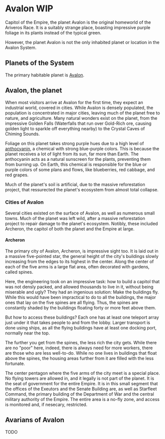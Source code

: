 # Avalon WIP
Capitol of the Empire, the planet Avalon is the original homeworld of the Ariveros Race. It is a suitably strange place, boasting impressive purple foliage in its plants instead of the typical green. 

However, the planet Avalon is not the only inhabited planet or location in the Avalon System. 

## Planets of the System
The primary habitable planet is [Avalon](#avalon-the-planet). 

## Avalon, the planet
When most visitors arrive at Avalon for the first time, they expect an industrial world, covered in cities. While Avalon is densely populated, the population is concentrated in major cities, leaving much of the planet free to nature, and agriculture. Many natural wonders exist on the planet, from the impressive Golden Falls (Waterfalls that run over Gold-Rich ore, causing golden light to sparkle off everything nearby) to the Crystal Caves of Chiming Sounds.

Foliage on this planet takes strong purple hues due to a high level of [anthocyanin](https://en.wikipedia.org/wiki/Anthocyanin), a chemical with strong blue-purple colors. This is because the planet receives a lot of light from its sun, far more than Earth. The anthocyanin acts as a natural sunscreen for the plants, preventing them from burning up. On Earth, this chemical is responsible for the blue or purple colors of some plans and flows, like blueberries, red cabbage, and red grapes.

Much of the planet's soil is artificial, due to the massive reforestation project, that ressurected the planet's ecosystem from almost total collapse. 

### Cities of Avalon
Several cities existed on the surface of Avalon, as well as numerous small towns. Much of the planet was left wild, after a massive reforestation project to repair damage to the planet's ecosystem. Notibly, these included Archeron, the capitol of both the planet and the Empire at large.

#### Archeron
The primary city of Avalon, Archeron, is impressive sight too. It is laid out in a massive five-pointed star, the general height of the city's buildings slowly increasing from the edges to its highest in the center. Along the center of each of the five arms is a large flat area, often decorated with gardens, called spines. 

Here, the engineering took on an impressive task: how to build a capitol that was not densly packed, and allowed thousands to live in it, without being miserable and ugly? They had an ingenious solution: Make the buildings fly. While this would have been impractical to do to all the buildings, the major ones that lay on the five spines are all flying. Thus, the spines are constantly shaded by the buildings floating forty or more feet above them. 

But how to access these buildings? Each one has at least one teleport array just under it that takes people to and from the lobby. Larger transport is done using ships, as all the flying buildings have at least one docking port, normally near the top.

The further you get from the spines, the less rich the city gets. While there are no "poor" here, indeed, there is always need for more workers, there are those who are less well-to-do. While no one lives in buildings that float above the spines, the housing areas further from it are filled with the less fortunate.

The center pentagon where the five arms of the city meet is a special place. No flying towers are allowed in, and it legally is not part of the planet. It is the seat of government for the entire Empire. It is in this small segment that the offices of the Exeutors and the Senate Building are, as well as Starfleet Command, the primary building of the Department of War and the central military authority of the Empire. The entire area is a no-fly zone, and access is monitored and, if nesecary, restricted. 


## Avarians of Avalon
TODO
